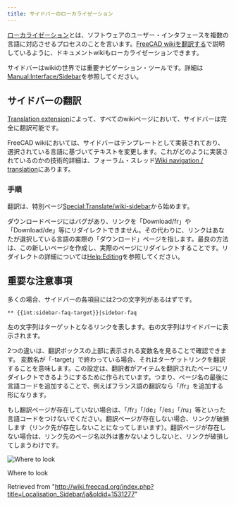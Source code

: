```yaml
---
title: サイドバーのローカライゼーション
---
```

[ローカライゼーション](/Localisation/ja "Localisation/ja")とは、ソフトウェアのユーザー・インタフェースを複数の言語に対応させるプロセスのことを言います。[FreeCAD wikiを翻訳する](/Localisation/ja#Translate_the_FreeCAD_wiki "Localisation/ja")で説明しているように、ドキュメントwikiもローカライゼーションできます。

サイドバーはwikiの世界では重要ナビゲーション・ツールです。詳細は[Manual:Interface/Sidebar](http://www.mediawiki.org/wiki/Manual:Interface/Sidebar)を参照してください。

## サイドバーの翻訳

[Translation extension](http://www.mediawiki.org/wiki/Help:Extension:Translate)によって、すべてのwikiページにおいて、サイドバーは完全に翻訳可能です。

FreeCAD wikiにおいては、サイドバーはテンプレートとして実装されており、選択されている言語に基づいてテキストを変更します。これがどのように実装されているのかの技術的詳細は、フォーラム・スレッド[Wiki navigation / translation](http://forum.freecadweb.org/viewtopic.php?f=21&t=9687&start=10#p80441)にあります。

### 手順

翻訳は、特別ページ[Special:Translate/wiki-sidebar](/Special:Translate/wiki-sidebar "Special:Translate/wiki-sidebar")から始めます。

ダウンロードページにはバグがあり、リンクを「Download/fr」や「Download/de」等にリダイレクトできません。その代わりに、リンクはあなたが選択している言語の実際の「ダウンロード」ページを指します。最良の方法は、この新しいページを作成し、実際のページにリダイレクトすることです。リダイレクトの詳細については[Help:Editing](/Help:Editing "Help:Editing")を参照してください。

## 重要な注意事項

多くの場合、サイドバーの各項目には2つの文字列があるはずです。

```
** {{int:sidebar-faq-target}}|sidebar-faq

```

左の文字列はターゲットとなるリンクを表します。右の文字列はサイドバーに表示されます。

2つの違いは、翻訳ボックスの上部に表示される変数名を見ることで確認できます。
変数名が「-target」で終わっている場合、それはターゲットリンクを翻訳することを意味します。この設定は、翻訳者がアイテムを翻訳されたページにリダイレクトできるようにするために作られています。つまり、ページ名の最後に言語コードを追加することで、例えばフランス語の翻訳なら「/fr」を追加する形になります。

もし翻訳ページが存在していない場合は、「/fr」「/de」「/es」「/ru」等といった言語コードをつけないでください。翻訳ページが存在しない場合、リンクが破損します（リンク先が存在しないことになってしまいます）。翻訳ページが存在しない場合は、リンク先のページ名以外は書かないようしないと、リンクが破損してしまうわけです。

![Where to look](/images/Translate-sidebar-instruction.png)

Where to look

Retrieved from "<http://wiki.freecad.org/index.php?title=Localisation_Sidebar/ja&oldid=1531277>"